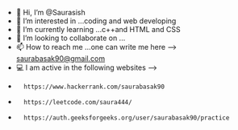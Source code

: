 - 👋 Hi, I’m @Saurasish
- 👀 I’m interested in ...coding and web developing
- 🌱 I’m currently learning ...c++and HTML and CSS
- 💞️ I’m looking to collaborate on ...
- 📫 How to reach me ...one can write me here --> saurabasak90@gmail.com
- 💻 I am active in the following websites -->
-       https://www.hackerrank.com/saurabasak90
-       https://leetcode.com/saura444/
-       https://auth.geeksforgeeks.org/user/saurabasak90/practice
<!---
Saursish/Saursish is a ✨ special ✨ repository because its `README.md` (this file) appears on your GitHub profile.
You can click the Preview link to take a look at your changes.
--->
